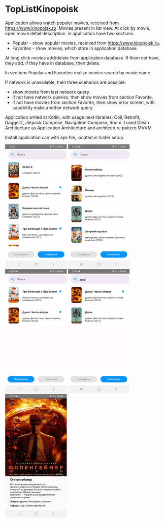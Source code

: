 # TopListKinopoisk

Application allows watch popular movies, received from https://www.kinopoisk.ru. Movies present in list view. At click by movie, open movie detail description. In application have two sections:
- Popular - show popular movies, received from https://www.kinopoisk.ru.
- Favorites - show movies, which store in application database.

At long click movies add/delete from application database. If them not have, they add, if they have in database, then delete.

In sections Popular and Favorites realize movies search by movie name.

If network is unavailable, then three scenarios are possible:
- show movies from last network query.
- if not have network queries, then show movies from section Favorite.
- if not have movies from section Favorite, then show  error screen, with capabitity make another network query.

Application writed at Kotlin, with usage next libraries: Coil, Retrofit, Dagger2, Jetpack Compose, Navigation Compose, Room. I used Clean Architecture as Application Architecture and architecture pattern MVVM.

Install application can with apk file, located in folder setup.

<div>
  <img src="Screenshots/SectionPopular1.png" width="200" height="400">
  <img src="Screenshots/SectionPopular2.png" width="200" height="400">
  <img src="Screenshots/SectionFavorites.png" width="200" height="400">
  <img src="Screenshots/MoviesSearch.png" width="200" height="400">
  <img src="Screenshots/MovieDescription.png" width="200" height="400">
</div>
